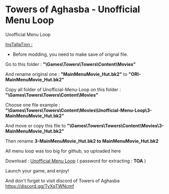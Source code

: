 # Towers of Aghasba - Unofficial Menu Loop

Unofficial Menu Loop

<ins>InsTallaTion :</ins>

- Before modding, you need to make save of orignal file.

Go to this folder : <b>"\Games\Towers\Towers\Content\Movies"</b>

And rename original one : <b>"MainMenuMovie_Hut.bk2"</b> to <b>"ORI-MainMenuMovie_Hut.bk2"</b>

Copy all folder of Unofficial-Menu-Loop on this folder : <b>"\Games\Towers\Towers\Content\Movies"</b>

Choose one file
example : <b>"\Games\Towers\Towers\Content\Movies\Unofficial-Menu-Loop\3-MainMenuMovie_Hut.bk2"</b>

And move or copy this file to <b>"\Games\Towers\Towers\Content\Movies\3-MainMenuMovie_Hut.bk2"</b>

Then rename <b>3-MainMenuMovie_Hut.bk2 to MainMenuMovie_Hut.bk2</b>

All menu loop was too big for github, so uploaded here

Download : [Unofficial Menu Loop](https://terabox.com/s/1wQVHa-Qadh66qg3Xp6k6wQ)
( password for extracting : <b>TOA</b> )


Launch your game, and enjoy!

And don't forget to visit discord of Towers of Aghasba
https://discord.gg/TyXqTWNcmf
